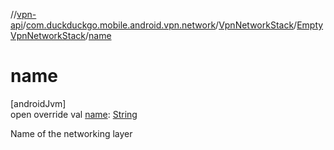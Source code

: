 //[vpn-api](../../../../index.md)/[com.duckduckgo.mobile.android.vpn.network](../../index.md)/[VpnNetworkStack](../index.md)/[EmptyVpnNetworkStack](index.md)/[name](name.md)

# name

[androidJvm]\
open override val [name](name.md): [String](https://kotlinlang.org/api/latest/jvm/stdlib/kotlin/-string/index.html)

Name of the networking layer
